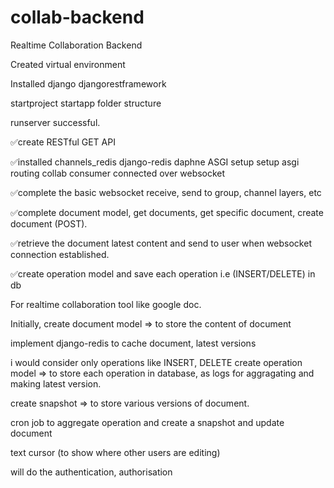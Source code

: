 # collab-backend
Realtime Collaboration Backend

Created virtual environment

Installed django djangorestframework

startproject
startapp
folder structure

runserver successful.

✅create RESTful GET API 

✅installed channels_redis django-redis daphne
ASGI setup
setup asgi routing
collab consumer connected over websocket

✅complete the basic websocket receive, send to group, channel layers, etc

✅complete document model, get documents, get specific document, create document (POST).

✅retrieve the document latest content and send to user when websocket connection established.

✅create operation model and save each operation i.e (INSERT/DELETE) in db 

For realtime collaboration tool like google doc.

Initially,
create document model => to store the content of document

implement django-redis to cache document, latest versions  

i would consider only operations like INSERT, DELETE
create operation model => to store each operation in database, as logs for aggragating and making latest version.

create snapshot => to store various versions of document.

cron job to aggregate operation and create a snapshot and update document 

text cursor (to show where other users are editing) 

will do the authentication, authorisation 